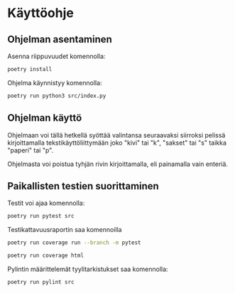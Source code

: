 # Käyttöohje

## Ohjelman asentaminen

Asenna riippuvuudet komennolla:

```bash
poetry install
```

Ohjelma käynnistyy komennolla:

```bash
poetry run python3 src/index.py
```

## Ohjelman käyttö

Ohjelmaan voi tällä hetkellä syöttää valintansa seuraavaksi siirroksi pelissä kirjoittamalla tekstikäyttöliittymään joko "kivi" tai "k", "sakset" tai "s" taikka "paperi" tai "p".

Ohjelmasta voi poistua tyhjän rivin kirjoittamalla, eli painamalla vain enteriä.

## Paikallisten testien suorittaminen

Testit voi ajaa komennolla:

```bash
poetry run pytest src
```

Testikattavuusraportin saa komennoilla

```bash
poetry run coverage run --branch -m pytest
```

```bash
poetry run coverage html
```

Pylintin määrittelemät tyylitarkistukset saa komennolla:

```bash
poetry run pylint src
```
